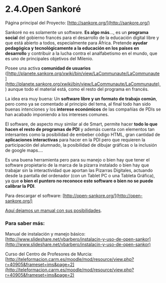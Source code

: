 # 2.4.Open Sankoré

Página principal del Proyecto: [http://sankore.org/](http://sankore.org/)

Sankoré no es solamente un software. **Es algo más**..., es un **programa social** del gobierno francés para el desarrollo de la educación digital libre y que está abierto a todos, especialmente para África. Pretende **ayudar pedagógica y tecnológicamente a la educación en los países en desarrollo** y contribuir a la lucha contra el analfabetismo en el mundo, que es uno de principales objetivos del Milenio.

Posee una activa **comunidad de usuarios** ([http://planete.sankore.org/xwiki/bin/view/LaCommunaute/LaCommunaute](http://planete.sankore.org/xwiki/bin/view/LaCommunaute/LaCommunaute)  ) aunque todo el material está, como el resto del programa en francés.

La idea era muy buena: Un **software libre y un formato de trabajo común**, pero como ya se comentado al principio del tema, al final todo han sido buenas intenciones y los **interese económicos** de las compañías de PDIs se han acabado imponiendo a los intereses comunes.

El software, de aspecto muy similar al de Smart, permite hacer **todo lo que hacen el resto de programas de PDI** y además cuenta con elementos tan intersantes como la posibilidad de embeber código HTML, gran cantidad de **aplicaciones interactivas** para hacer en la PDI pero que requieren la participación del alumnado, la posibilidad de dibujar gráficas o la inclusión de google maps....

Es una buena herramienta pero para su manejo o bien hay que tener el software propietario de la marca de la pizarra instalado o bien hay que trabajar sin la interactividad que aportan las Pizarras Digitales, actuando desde la pantalla del ordenador (con un Tablet PC o una Tableta Gráfica), ya que **o bien el puntero no reconoce este software o bien no se puede calibrar la PDI**.

Para descargar el software: [http://open-sankore.org/](http://open-sankore.org/)

[Aquí dejamos un manual con sus posibilidades](https://issuu.com/cursopdi/docs/sanko_).

### Para saber más:

Manual de instalación y manejo básico: [http://www.slideshare.net/vbarbero/instalacin-y-uso-de-open-sankor](http://www.slideshare.net/vbarbero/instalacin-y-uso-de-open-sankor)

Curso del Centro de Profesores de Murcia: [http://teleformacion.carm.es/moodle/mod/resource/view.php?r=40905&frameset=ims&page=2](http://teleformacion.carm.es/moodle/mod/resource/view.php?r=40905&frameset=ims&page=2)


